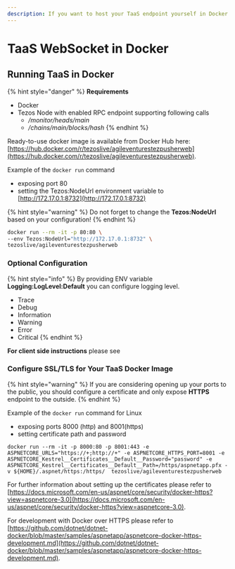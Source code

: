 ```yaml
---
description: If you want to host your TaaS endpoint yourself in Docker.
---
```


# TaaS WebSocket in Docker

## Running TaaS in Docker

{% hint style="danger" %}
**Requirements**

* Docker
* Tezos Node with enabled RPC endpoint supporting following calls
  * _/monitor/heads/main_
  * _/chains/main/blocks/hash_
{% endhint %}

Ready-to-use docker image is available from Docker Hub here: [https://hub.docker.com/r/tezoslive/agileventurestezpusherweb](https://hub.docker.com/r/tezoslive/agileventurestezpusherweb).

Example of the `docker run` command

* exposing port 80
* setting the Tezos:NodeUrl environment variable to [http://172.17.0.1:8732](http://172.17.0.1:8732)

{% hint style="warning" %}
Do not forget to change the **Tezos:NodeUrl** based on your configuration!
{% endhint %}

```bash
docker run --rm -it -p 80:80 \
--env Tezos:NodeUrl="http://172.17.0.1:8732" \
tezoslive/agileventurestezpusherweb
```

### Optional Configuration

{% hint style="info" %}
By providing ENV variable **Logging:LogLevel:Default** you can configure logging level.

* Trace
* Debug
* Information
* Warning
* Error
* Critical
{% endhint %}

**For client side instructions** please see

### Configure SSL/TLS for Your TaaS Docker Image

{% hint style="warning" %}
If you are considering opening up your ports to the public, you should configure a certificate and only expose **HTTPS** endpoint to the outside.
{% endhint %}

Example of the `docker run` command for Linux

* exposing ports 8000 \(http\) and 8001\(https\)
* setting certificate path and password

```text
docker run --rm -it -p 8000:80 -p 8001:443 -e ASPNETCORE_URLS="https://+;http://+" -e ASPNETCORE_HTTPS_PORT=8001 -e ASPNETCORE_Kestrel__Certificates__Default__Password="password" -e ASPNETCORE_Kestrel__Certificates__Default__Path=/https/aspnetapp.pfx -v ${HOME}/.aspnet/https:/https/  tezoslive/agileventurestezpusherweb
```

For further information about setting up the certificates please refer to [https://docs.microsoft.com/en-us/aspnet/core/security/docker-https?view=aspnetcore-3.0](https://docs.microsoft.com/en-us/aspnet/core/security/docker-https?view=aspnetcore-3.0).

For development with Docker over HTTPS please refer to [https://github.com/dotnet/dotnet-docker/blob/master/samples/aspnetapp/aspnetcore-docker-https-development.md](https://github.com/dotnet/dotnet-docker/blob/master/samples/aspnetapp/aspnetcore-docker-https-development.md).

